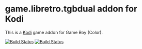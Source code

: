 # game.libretro.tgbdual addon for Kodi

This is a [Kodi](http://kodi.tv) game addon for Game Boy (Color).

[![Build Status](https://travis-ci.org/kodi-game/game.libretro.tgbdual?branch=master)](https://travis-ci.org/kodi-game/game.libretro.tgbdual)
[![Build Status](https://ci.appveyor.com/api/projects/status/github/kodi-game/game.libretro.tgbdual?svg=true)](https://ci.appveyor.com/project/kodi-game/game-libretro-tgbdual)
